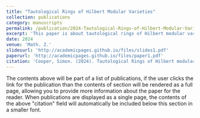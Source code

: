 ```yaml
---
title: "Tautological Rings of Hilbert Modular Varieties"
collection: publications
category: manuscripts
permalink: /publication/2024-Tautological-Rings-of-Hilbert-Modular-Varieties
excerpt: 'This paper is about tautological rings of Hilbert modular varieties'
date: 2024
venue: 'Math. Z.'
slidesurl: 'http://academicpages.github.io/files/slides1.pdf'
paperurl: 'http://academicpages.github.io/files/paper1.pdf'
citation: 'Cooper, Simon. (2024). Tautological Rings of Hilbert modular varieties Number 1.&quot; <i>Journal 1</i>. 1(1).'
---
```


The contents above will be part of a list of publications, if the user clicks the link for the publication than the contents of section will be rendered as a full page, allowing you to provide more information about the paper for the reader. When publications are displayed as a single page, the contents of the above "citation" field will automatically be included below this section in a smaller font.
